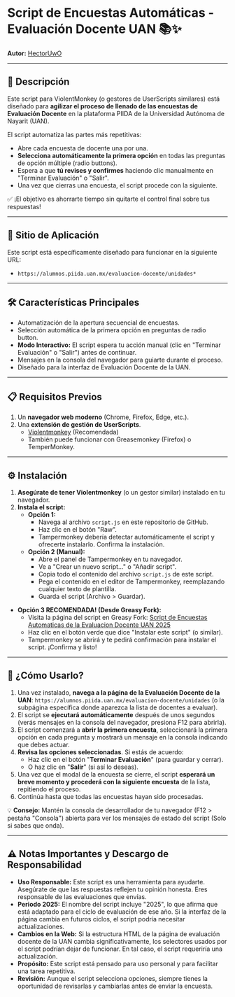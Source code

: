 # Script de Encuestas Automáticas - Evaluación Docente UAN 📚✨

**Autor:** [HectorUwO](https://github.com/HectorUwO)

---

## 🚀 Descripción

Este script para ViolentMonkey (o gestores de UserScripts similares) está diseñado para **agilizar el proceso de llenado de las encuestas de Evaluación Docente** en la plataforma PIIDA de la Universidad Autónoma de Nayarit (UAN).

El script automatiza las partes más repetitivas:
* Abre cada encuesta de docente una por una.
* **Selecciona automáticamente la primera opción** en todas las preguntas de opción múltiple (radio buttons).
* Espera a que **tú revises y confirmes** haciendo clic manualmente en "Terminar Evaluación" o "Salir".
* Una vez que cierras una encuesta, el script procede con la siguiente.

✅ ¡El objetivo es ahorrarte tiempo sin quitarte el control final sobre tus respuestas!

---

## 🎯 Sitio de Aplicación

Este script está específicamente diseñado para funcionar en la siguiente URL:

* `https://alumnos.piida.uan.mx/evaluacion-docente/unidades*`

---

## 🛠️ Características Principales

* Automatización de la apertura secuencial de encuestas.
* Selección automática de la primera opción en preguntas de radio button.
* **Modo Interactivo:** El script espera tu acción manual (clic en "Terminar Evaluación" o "Salir") antes de continuar.
* Mensajes en la consola del navegador para guiarte durante el proceso.
* Diseñado para la interfaz de Evaluación Docente de la UAN.

---

## 📋 Requisitos Previos

1.  Un **navegador web moderno** (Chrome, Firefox, Edge, etc.).
2.  Una **extensión de gestión de UserScripts**. 
    * [Violentmonkey](https://violentmonkey.github.io) (Recomendada)
    * También puede funcionar con Greasemonkey (Firefox) o TemperMonkey.

---

## ⚙️ Instalación

1.  **Asegúrate de tener Violentmonkey** (o un gestor similar) instalado en tu navegador.
2.  **Instala el script:**
    * **Opción 1:**
        * Navega al archivo `script.js` en este repositorio de GitHub.
        * Haz clic en el botón "Raw".
        * Tampermonkey debería detectar automáticamente el script y ofrecerte instalarlo. Confirma la instalación.
    * **Opción 2 (Manual):**
        * Abre el panel de Tampermonkey en tu navegador.
        * Ve a "Crear un nuevo script..." o "Añadir script".
        * Copia todo el contenido del archivo `script.js` de este script.
        * Pega el contenido en el editor de Tampermonkey, reemplazando cualquier texto de plantilla.
        * Guarda el script (Archivo > Guardar).
   * **Opción 3 RECOMENDADA! (Desde Greasy Fork):**
        * Visita la página del script en Greasy Fork:
          [Script de Encuestas Automaticas de la Evaluacion Docente UAN 2025](https://greasyfork.org/es-419/scripts/538056-script-de-encuestas-automaticas-de-la-evaluacion-docente-uan-2025)
        * Haz clic en el botón verde que dice "Instalar este script" (o similar).
        * Tampermonkey se abrirá y te pedirá confirmación para instalar el script. ¡Confirma y listo!
      

---

## 📖 ¿Cómo Usarlo?

1.  Una vez instalado, **navega a la página de la Evaluación Docente de la UAN**:
    `https://alumnos.piida.uan.mx/evaluacion-docente/unidades` (o la subpágina específica donde aparezca la lista de docentes a evaluar).
2.  El script se **ejecutará automáticamente** después de unos segundos (verás mensajes en la consola del navegador, presiona F12 para abrirla).
3.  El script comenzará a **abrir la primera encuesta**, seleccionará la primera opción en cada pregunta y mostrará un mensaje en la consola indicando que debes actuar.
4.  **Revisa las opciones seleccionadas**. Si estás de acuerdo:
    * Haz clic en el botón "**Terminar Evaluación**" (para guardar y cerrar).
    * O haz clic en "**Salir**" (si así lo deseas).
5.  Una vez que el modal de la encuesta se cierre, el script **esperará un breve momento y procederá con la siguiente encuesta** de la lista, repitiendo el proceso.
6.  Continúa hasta que todas las encuestas hayan sido procesadas.

💡 **Consejo:** Mantén la consola de desarrollador de tu navegador (F12 > pestaña "Consola") abierta para ver los mensajes de estado del script (Solo si sabes que onda).

---

## ⚠️ Notas Importantes y Descargo de Responsabilidad

* **Uso Responsable:** Este script es una herramienta para ayudarte. Asegúrate de que las respuestas reflejen tu opinión honesta. Eres responsable de las evaluaciones que envías.
* **Periodo 2025:** El nombre del script incluye "2025", lo que afirma que está adaptado para el ciclo de evaluación de ese año. Si la interfaz de la página cambia en futuros ciclos, el script podría necesitar actualizaciones.
* **Cambios en la Web:** Si la estructura HTML de la página de evaluación docente de la UAN cambia significativamente, los selectores usados por el script podrían dejar de funcionar. En tal caso, el script requeriría una actualización.
* **Propósito:** Este script está pensado para uso personal y para facilitar una tarea repetitiva.
* **Revisión:** Aunque el script selecciona opciones, siempre tienes la oportunidad de revisarlas y cambiarlas antes de enviar la encuesta.

